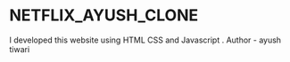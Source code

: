 # NETFLIX_AYUSH_CLONE
I developed this website using HTML CSS and Javascript .
Author - ayush tiwari
